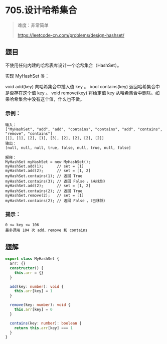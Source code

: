 # 705.设计哈希集合

> 难度：非常简单
>
> https://leetcode-cn.com/problems/design-hashset/

## 题目

不使用任何内建的哈希表库设计一个哈希集合（HashSet）。

实现 MyHashSet 类：

void add(key) 向哈希集合中插入值 key 。
bool contains(key) 返回哈希集合中是否存在这个值 key 。
void remove(key) 将给定值 key 从哈希集合中删除。如果哈希集合中没有这个值，什么也不做。

### 示例：

```
输入：
["MyHashSet", "add", "add", "contains", "contains", "add", "contains", "remove", "contains"]
[[], [1], [2], [1], [3], [2], [2], [2], [2]]
输出：
[null, null, null, true, false, null, true, null, false]

解释：
MyHashSet myHashSet = new MyHashSet();
myHashSet.add(1);      // set = [1]
myHashSet.add(2);      // set = [1, 2]
myHashSet.contains(1); // 返回 True
myHashSet.contains(3); // 返回 False ，（未找到）
myHashSet.add(2);      // set = [1, 2]
myHashSet.contains(2); // 返回 True
myHashSet.remove(2);   // set = [1]
myHashSet.contains(2); // 返回 False ，（已移除）
```

### 提示：

```
0 <= key <= 106
最多调用 104 次 add、remove 和 contains
```

## 题解

```typescript
export class MyHashSet {
  arr: {}
  constructor() {
    this.arr = {}
  }

  add(key: number): void {
    this.arr[key] = 1
  }

  remove(key: number): void {
    this.arr[key] = 0
  }

  contains(key: number): boolean {
    return this.arr[key] === 1
  }
}
```
